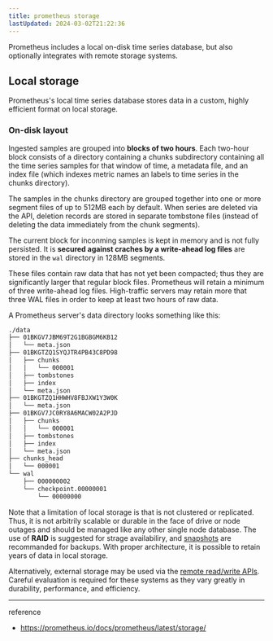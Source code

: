 ```yaml
---
title: prometheus storage
lastUpdated: 2024-03-02T21:22:36
---
```


Prometheus includes a local on-disk time series database, but also optionally integrates with remote storage systems.

## Local storage

Prometheus's local time series database stores data in a custom, highly efficient format on local storage.

### On-disk layout

Ingested samples are grouped into **blocks of two hours**. Each two-hour block consists of a directory containing a chunks subdirectory containing all the time series samples for that window of time, a metadata file, and an index file (which indexes metric names an labels to time series in the chunks directory).

The samples in the chunks directory are grouped together into one or more segment files of up to 512MB each by default. When series are deleted via the API, deletion records are stored in separate tombstone files (instead of deleting the data immediately from the chunk segments).

The current block for inconming samples is kept in memory and is not fully persisted. It is **secured against craches by a write-ahead log files** are stored in the `wal` directory in 128MB segments.

These files contain raw data that has not yet been compacted; thus they are significantly larger that regular block files. Prometheus will retain a minimum of three write-ahead log files. High-traffic servers may retain more that three WAL files in order to keep at least two hours of raw data.

A Prometheus server's data directory looks something like this:

```bash
./data
├── 01BKGV7JBM69T2G1BGBGM6KB12
│   └── meta.json
├── 01BKGTZQ1SYQJTR4PB43C8PD98
│   ├── chunks
│   │   └── 000001
│   ├── tombstones
│   ├── index
│   └── meta.json
├── 01BKGTZQ1HHWHV8FBJXW1Y3W0K
│   └── meta.json
├── 01BKGV7JC0RY8A6MACW02A2PJD
│   ├── chunks
│   │   └── 000001
│   ├── tombstones
│   ├── index
│   └── meta.json
├── chunks_head
│   └── 000001
└── wal
    ├── 000000002
    └── checkpoint.00000001
        └── 00000000
```

Note that a limitation of local storage is that is not clustered or replicated. Thus, it is not arbitrily scalable or durable in the face of drive or node outages and should be managed like any other single node database. The use of **RAID** is suggested for strage availabiliry, and [snapshots](https://prometheus.io/docs/prometheus/latest/querying/api/#snapshot) are recommanded for backups. With proper architecture, it is possible to retain years of data in local storage.

Alternatively, external storage may be used via the [remote read/write APIs](https://prometheus.io/docs/operating/integrations/#remote-endpoints-and-storage). Careful evaluation is required for these systems as they vary greatly in durability, performance, and efficiency.

---
reference
- https://prometheus.io/docs/prometheus/latest/storage/